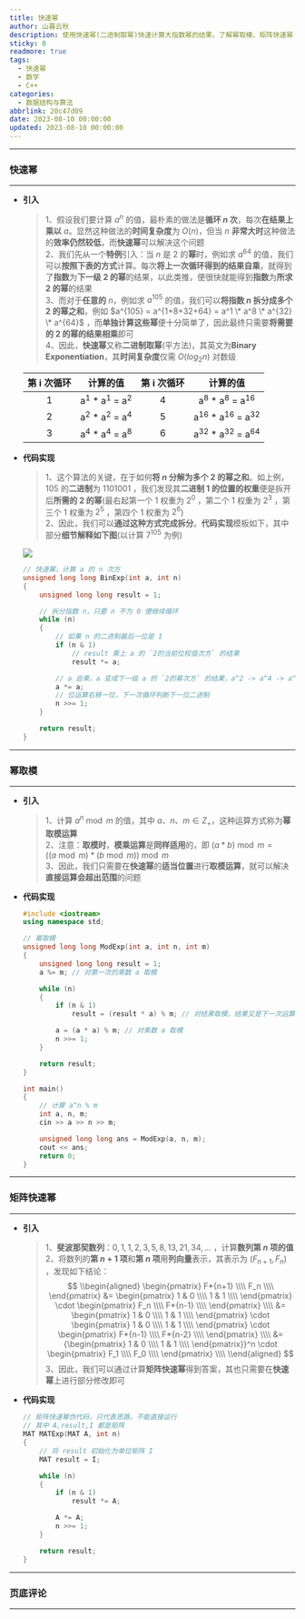 ```yaml
---
title: 快速幂
author: 山暮云秋
description: 使用快速幂(二进制取幂)快速计算大指数幂的结果，了解幂取模、矩阵快速幂
sticky: 0
readmore: true
tags:
  - 快速幂
  - 数学
  - C++
categories:
  - 数据结构与算法
abbrlink: 20c47d09
date: 2023-08-10 00:00:00
updated: 2023-08-10 00:00:00
---
```


---

### **快速幂**

---

- **引入**

  > 1、假设我们要计算 $a^n$ 的值，最朴素的做法是**循环 $n$ 次**，每次**在结果上乘以** $a$。显然这种做法的**时间复杂度**为 $O(n)$，但当 $n$ **非常大时**这种做法的**效率仍然较低**，而**快速幂**可以解决这个问题  
  > 2、我们先从一个**特例**引入：当 $n$ 是 $2$ 的**幂**时，例如求 $a^{64}$ 的值，我们可以**按照下表的方式**计算。每次**将上一次循环得到的结果自乘**，就得到了**指数**为**下一级 $2$ 的幂**的结果，以此类推，便很快就能得到**指数**为**所求 $2$ 的幂**的结果  
  > 3、而对于**任意的** $n$，例如求 $a^{105}$ 的值，我们可以**将指数 $n$ 拆分成多个 $2$ 的幂之和**，例如 $a^{105} = a^{1+8+32+64} = a^1 \* a^8 \* a^{32} \* a^{64}$ ，而**单独计算这些幂**便十分简单了，因此最终只需要**将需要的 $2$ 的幂的结果相乘**即可  
  > 4、因此，**快速幂**又称**二进制取幂**(平方法)，其英文为**Binary Exponentiation**，其**时间复杂度**仅需 $O(log_2 n)$ 对数级

  <!-- more -->

  | 第 i 次循环 |                    计算的值                    | 第 i 次循环 |                     计算的值                      |
  | :---------: | :--------------------------------------------: | :---------: | :-----------------------------------------------: |
  |      1      | a<sup>1</sup> \* a<sup>1</sup> = a<sup>2</sup> |      4      |  a<sup>8</sup> \* a<sup>8</sup> = a<sup>16</sup>  |
  |      2      | a<sup>2</sup> \* a<sup>2</sup> = a<sup>4</sup> |      5      | a<sup>16</sup> \* a<sup>16</sup> = a<sup>32</sup> |
  |      3      | a<sup>4</sup> \* a<sup>4</sup> = a<sup>8</sup> |      6      | a<sup>32</sup> \* a<sup>32</sup> = a<sup>64</sup> |

- **代码实现**

  > 1、这个算法的关键，在于如何**将 $n$ 分解为多个 $2$ 的幂之和**。如上例，$105$ 的**二进制**为 $1101001$ ，我们发现其**二进制 $1$ 的位置的权重**便是拆开后**所需的 $2$ 的幂**(最右起第一个 $1$ 权重为 $2^0$ ，第二个 $1$ 权重为 $2^3$ ，第三个 $1$ 权重为 $2^5$ ，第四个 $1$ 权重为 $2^6$)  
  > 2、因此，我们可以**通过这种方式完成拆分**。**代码实现**模板如下，其中部分**细节解释如下图**(以计算 $7^{105}$ 为例)

  ![](https://jsd.vxo.im/gh/ShanMuYunQiu/Image/blog/算法/快速幂.png)

  ```cpp
  // 快速幂，计算 a 的 n 次方
  unsigned long long BinExp(int a, int n)
  {
      unsigned long long result = 1;

      // 拆分指数 n，只要 n 不为 0 便继续循环
      while (n)
      {
          // 如果 n 的二进制最后一位是 1
          if (n & 1)
              // result 乘上 a 的 `2的当前位权值次方` 的结果
              result *= a;

          // a 自乘，a 变成下一级 a 的 `2的幂次方` 的结果，a^2 -> a^4 -> a^8
          a *= a;
          // 位运算右移一位，下一次循环判断下一位二进制
          n >>= 1;
      }

      return result;
  }
  ```

---

### **幂取模**

---

- **引入**

  > 1、计算 $a^n \bmod m$ 的值，其中 $a、n、m \in Z_+$，这种运算方式称为**幂取模运算**  
  > 2、注意：**取模时**，**模乘运算**是**同样适用**的，即 $(a * b) \bmod m = ((a \bmod m) * (b \bmod m)) \bmod m$  
  > 3、因此，我们只需要在**快速幂**的**适当位置**进行**取模运算**，就可以解决**直接运算会超出范围**的问题

- **代码实现**

  ```cpp
  #include <iostream>
  using namespace std;

  // 幂取模
  unsigned long long ModExp(int a, int n, int m)
  {
      unsigned long long result = 1;
      a %= m; // 对第一次的乘数 a 取模

      while (n)
      {
          if (n & 1)
              result = (result * a) % m; // 对结果取模，结果又是下一次运算的乘数之一

          a = (a * a) % m; // 对乘数 a 取模
          n >>= 1;
      }

      return result;
  }

  int main()
  {
      // 计算 a^n % m
      int a, n, m;
      cin >> a >> n >> m;

      unsigned long long ans = ModExp(a, n, m);
      cout << ans;
      return 0;
  }
  ```

---

### **矩阵快速幂**

---

- **引入**

  > 1、**斐波那契数列**：$0, 1, 1, 2, 3, 5, 8, 13, 21, 34, \ldots$ ，计算**数列第 $n$ 项的值**  
  > 2、将数列的**第 $n+1$ 项**和**第 $n$ 项**用**列向量**表示，其表示为 $(F_{n+1}, F_n)$ ，发现如下结论：
  > $$ \\begin{aligned} \begin{pmatrix} F*{n+1} \\\\ F_n \\\\ \end{pmatrix} &= \begin{pmatrix} 1 & 0 \\\\ 1 & 1 \\\\ \end{pmatrix} \cdot \begin{pmatrix} F_n \\\\ F*{n-1} \\\\ \end{pmatrix} \\\\ &= \begin{pmatrix} 1 & 0 \\\\ 1 & 1 \\\\ \end{pmatrix} \cdot \begin{pmatrix} 1 & 0 \\\\ 1 & 1 \\\\ \end{pmatrix} \cdot \begin{pmatrix} F*{n-1} \\\\ F*{n-2} \\\\ \end{pmatrix} \\\\ &= {\begin{pmatrix} 1 & 0 \\\\ 1 & 1 \\\\ \end{pmatrix}}^n \cdot \begin{pmatrix} F_1 \\\\ F_0 \\\\ \end{pmatrix} \\\\ \\end{aligned} $$
  > 3、因此，我们可以通过计算**矩阵快速幂**得到答案，其也只需要在**快速幂**上进行部分修改即可

- **代码实现**

  ```cpp
  // 矩阵快速幂伪代码，只代表思路，不能直接运行
  // 其中 A,result,I 都是矩阵
  MAT MATExp(MAT A, int n)
  {
      // 将 result 初始化为单位矩阵 I
      MAT result = I;

      while (n)
      {
          if (n & 1)
              result *= A;

          A *= A;
          n >>= 1;
      }

      return result;
  }
  ```

---

### **页底评论**

---
